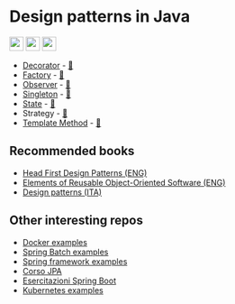 # Design patterns in Java

<p>
  <a href="https://www.linkedin.com/in/mauro-cicolella-0b107076/"><img src="https://img.shields.io/badge/linkedin-%230077B5.svg?&style=for-the-badge&logo=linkedin&logoColor=white" height=25></a>
    <a href="https://twitter.com/emmecilab"><img src="https://img.shields.io/badge/twitter-%231DA1F2.svg?&style=for-the-badge&logo=twitter&logoColor=white" height=25></a>
  <a href="https://www.youtube.com/c/emmecilab"><img src="https://img.shields.io/badge/youtube-%23E4405F.svg?&style=for-the-badge&logo=youtube&logoColor=white" height=25></a>

* [Decorator](https://www.emmecilab.net/blog/design-patterns-in-java-decorator) - [:movie_camera:](https://youtu.be/55vFAnLfRJ4)
* [Factory](https://www.emmecilab.net/blog/design-patterns-in-java-factory/) - [:movie_camera:](https://youtu.be/zDVoYMPWyPo)
* [Observer](https://www.emmecilab.net/blog/design-patterns-in-java-observer) - [:movie_camera:](https://youtu.be/O-QfeaSHjeQ)
* [Singleton](https://www.emmecilab.net/blog/design-patterns-in-java-singleton/) - [:movie_camera:](https://youtu.be/RGQ3Zf6-M7s)
* [State](https://www.emmecilab.net/blog/design-patterns-in-java-state) - [:movie_camera:](https://youtu.be/2qWjBPx2yhQ)
* Strategy - [:movie_camera:](https://youtu.be/qsC6S29dE48)
* [Template Method](https://www.emmecilab.net/blog/design-patterns-in-java-template-method/) - [:movie_camera:](https://youtu.be/JH28N9oWi-Y)

## Recommended books
* [Head First Design Patterns (ENG)](https://amzn.to/2YtOVMv)
* [Elements of Reusable Object-Oriented Software (ENG)](https://amzn.to/3kCP7Dp)
* [Design patterns (ITA)](https://amzn.to/3kCP7Dp)

## Other interesting repos
* [Docker examples](https://github.com/mcicolella/docker-examples)
* [Spring Batch examples](https://github.com/mcicolella/spring-batch-examples)
* [Spring framework examples](https://github.com/mcicolella/spring-framework-examples)
* [Corso JPA](https://github.com/mcicolella/corso-jpa-java-persistence-api)
* [Esercitazioni Spring Boot](https://github.com/mcicolella/esercitazioni-spring-boot)
* [Kubernetes examples](https://github.com/mcicolella/kubernetes-examples)


